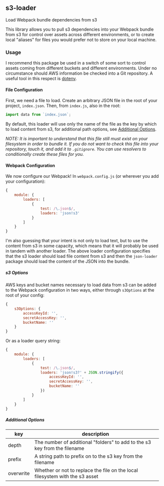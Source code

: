 ## s3-loader
Load Webpack bundle dependencies from s3

This library allows you to pull s3 dependencies into your Webpack bundle from
s3 for control over assets across different environments, or to create local
"aliases" for files you would prefer not to store on your local machine.

### Usage
I recommend this package be used in a switch of some sort to control assets
coming from different buckets and different environments. Under no circumstance
should AWS information be checked into a Git repository. A useful tool in this
respect is [dotenv](https://github.com/motdotla/dotenv "dotenv").

#### File Configuration
First, we need a file to load. Create an arbitrary JSON file in the root of
your project, `index.json`. Then, from `index.js`, also in the root:

```javascript
import data from `index.json`;
```

By default, this loader will use only the name of the file as the key by which
to load content from s3, for additional path options, see
[Additional Options](#additional-options).

*NOTE: It is important to understand that this file still must exist on your
filesystem in order to bundle it. If you do not want to check this file into
your repository, touch it, and add it to `.gitignore`. You can use resolvers to
conditionally create these files for you.*

#### Webpack Configuration
We now configure our Webpack! In `webpack.config.js` (or wherever you add your
configuration):

```javascript
{
    module: {
        loaders: [
            {
                test: /\.json$/,
                loaders: 'json!s3'
            }
        ]
    }
}
```

I'm also guessing that your intent is not only to load text, but to use the
content from s3 in some capacity, which means that it will probably be used in
tandem with another loader. The above loader configuration specifies that the s3
loader should load file content from s3 and then the `json-loader` package
should load the content of the JSON into the bundle.

##### s3 Options
AWS keys and bucket names necessary to load data from s3 can be added to the
Webpack configuration in two ways, either through `s3Options` at the root of
your config:

```javascript
{
    s3Options: {
        accessKeyId: '',
        secretAccessKey: '',
        bucketName: ''
    }
}
```

Or as a loader query string:

```javascript
{
    module: {
        loaders: [
            {
                test: /\.json$/,
                loaders: 'json!s3?' + JSON.stringify({
                    accessKeyId: '',
                    secretAccessKey: '',
                    bucketName: ''
                })
            }
        ]
    }
}
```

##### Additional Options

| key       | description                                                                  |
|-----------|------------------------------------------------------------------------------|
| depth     | The number of additional "folders" to add to the s3 key from the filename    |
| prefix    | A string path to prefix on to the s3 key from the filename                   |
| overwrite | Whether or not to replace the file on the local filesystem with the s3 asset |